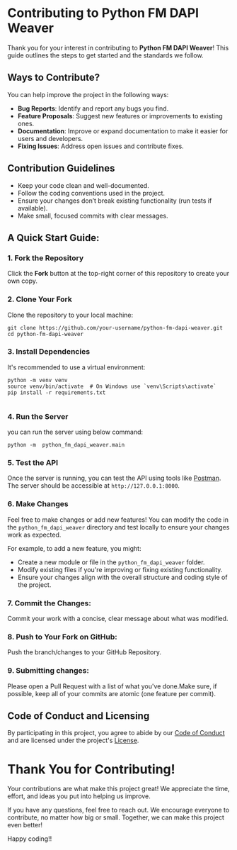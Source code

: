 # Contributing to Python FM DAPI Weaver

Thank you for your interest in contributing to **Python FM DAPI Weaver**! This guide outlines the steps to get started and the standards we follow.

## Ways to Contribute?

You can help improve the project in the following ways:

- **Bug Reports**: Identify and report any bugs you find.
- **Feature Proposals**: Suggest new features or improvements to existing ones.
- **Documentation**: Improve or expand documentation to make it easier for users and developers.
- **Fixing Issues**: Address open issues and contribute fixes.

## Contribution Guidelines

- Keep your code clean and well-documented.
- Follow the coding conventions used in the project.
- Ensure your changes don’t break existing functionality (run tests if available).
- Make small, focused commits with clear messages.

## A Quick Start Guide:

### 1. Fork the Repository

Click the **Fork** button at the top-right corner of this repository to create your own copy.

### 2. Clone Your Fork

Clone the repository to your local machine:

```
git clone https://github.com/your-username/python-fm-dapi-weaver.git
cd python-fm-dapi-weaver

```

### 3. Install Dependencies

It's recommended to use a virtual environment:

```
python -m venv venv
source venv/bin/activate  # On Windows use `venv\Scripts\activate`
pip install -r requirements.txt


```

### 4. Run the Server

you can run the server using below command:

```
python -m  python_fm_dapi_weaver.main

```

### 5. Test the API

Once the server is running, you can test the API using tools like [Postman](https://www.postman.com/). The server should be accessible at `http://127.0.0.1:8000`.

### 6. Make Changes

Feel free to make changes or add new features! You can modify the code in the `python_fm_dapi_weaver` directory and test locally to ensure your changes work as expected.

For example, to add a new feature, you might:

- Create a new module or file in the `python_fm_dapi_weaver` folder.
- Modify existing files if you're improving or fixing existing functionality.
- Ensure your changes align with the overall structure and coding style of the project.

### 7. **Commit the Changes:**

Commit your work with a concise, clear message about what was modified.

### 8. **Push to Your Fork on GitHub:**

Push the branch/changes to your GitHub Repository.

### 9. **Submitting changes:**

Please open a Pull Request with a list of what you've done.Make sure, if possible, keep all of your commits are atomic (one feature per commit).

## Code of Conduct and Licensing

By participating in this project, you agree to abide by our [Code of Conduct](CODE_OF_CONDUCT.md) and are licensed under the project's [License](./LICENSE).

# Thank You for Contributing!

Your contributions are what make this project great! We appreciate the time, effort, and ideas you put into helping us improve.

If you have any questions, feel free to reach out. We encourage everyone to contribute, no matter how big or small. Together, we can make this project even better!

Happy coding!!
